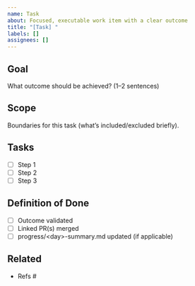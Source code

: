 ```yaml
---
name: Task
about: Focused, executable work item with a clear outcome
title: "[Task] "
labels: []
assignees: []
---
```


## Goal
What outcome should be achieved? (1–2 sentences)

## Scope
Boundaries for this task (what’s included/excluded briefly).

## Tasks
- [ ] Step 1
- [ ] Step 2
- [ ] Step 3

## Definition of Done
- [ ] Outcome validated
- [ ] Linked PR(s) merged
- [ ] progress/\<day>-summary.md updated (if applicable)

## Related
- Refs #
